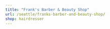 ```yaml
---
title: "Frank's Barber & Beauty Shop"
url: /seattle/franks-barber-and-beauty-shop/
shop: hairdresser
---
```

